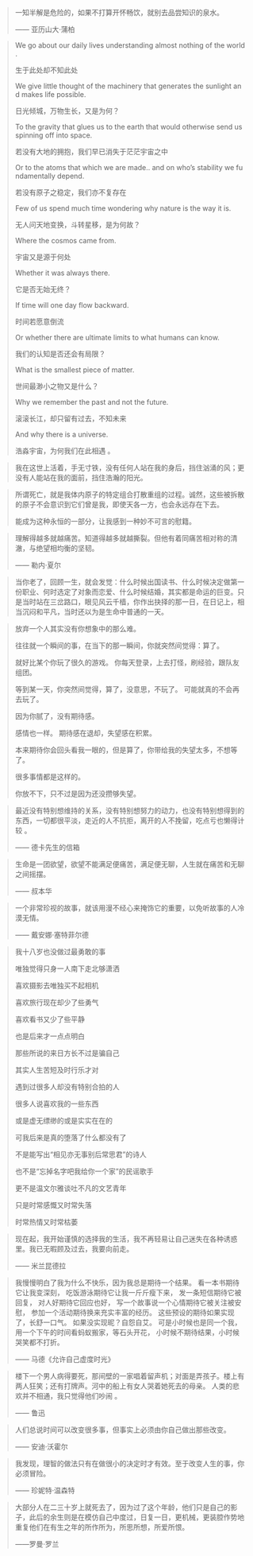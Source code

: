 > 一知半解是危险的，如果不打算开怀畅饮，就别去品尝知识的泉水。
>
> —— 亚历山大·蒲柏



> We go about our daily lives understanding almost nothing of the world.
>
>  生于此处却不知此处 
>
> We give little thought of the machinery that generates the sunlight and makes life possible.
>
>  日光倾城，万物生长，又是为何？ 
>
> To the gravity that glues us to the earth that would otherwise send us spinning off into space.
>
>  若没有大地的拥抱，我们早已消失于茫茫宇宙之中 
>
> Or to the atoms that which we are made.. and on who’s stability we fundamentally depend.
>
>  若没有原子之稳定，我们亦不复存在 
>
> Few of us spend much time wondering why nature is the way it is.
>
>  无人问天地变换，斗转星移，是为何故？
>
> Where the cosmos came from. 
>
> 宇宙又是源于何处
>
>  Whether it was always there.
>
>  它是否无始无终？
>
>  If time will one day flow backward.
>
>  时间若愿意倒流
>
>  Or whether there are ultimate limits to what humans can know. 
>
> 我们的认知是否还会有局限？
>
>  What is the smallest piece of matter.
>
>  世间最渺小之物又是什么？
>
>  Why we remember the past and not the future.
>
>  滚滚长江，却只留有过去，不知未来
>
>  And why there is a universe.
>
>  浩淼宇宙，为何我们在此相遇 。



> 我在这世上活着，手无寸铁，没有任何人站在我的身后，挡住汹涌的风；更没有人能站在我的面前，挡住浩瀚的阳光。



> 所谓死亡，就是我体内原子的特定组合打散重组的过程。诚然，这些被拆散的原子不会意识到它们曾是我，即使天各一方，也会永远存在下去。
>
> 能成为这种永恒的一部分，让我感到一种妙不可言的慰籍。



> 理解得越多就越痛苦。知道得越多就越撕裂。但他有着同痛苦相对称的清澈，与绝望相均衡的坚韧。
>
> —— 勒内·夏尔



> 当你老了，回顾一生，就会发觉：什么时候出国读书、什么时候决定做第一份职业、何时选定了对象而恋爱、什么时候结婚，其实都是命运的巨变。只是当时站在三岔路口，眼见风云千樯，你作出抉择的那一日，在日记上，相当沉闷和平凡，当时还以为是生命中普通的一天。 



> 放弃一个人其实没有你想象中的那么难。
>
> 往往就一个瞬间的事，在当下的那一瞬间，你就突然间觉得：算了。
>
> 就好比某个你玩了很久的游戏。
> 你每天登录，上去打怪，刷经验，跟队友组团。
>
> 等到某一天，你突然间觉得，算了，没意思，不玩了。
> 可能就真的不会再去玩了。
>
> 因为你腻了，没有期待感。
>
> 感情也一样。
> 期待感在退却，失望感在积累。
>
> 本来期待你会回头看我一眼的，但是算了，你带给我的失望太多，不想等了。
>
> 很多事情都是这样的。
>
> 你放不下，只不过是因为还没攒够失望。



> 最近没有特别想维持的关系，没有特别想努力的动力，也没有特别想得到的东西，一切都很平淡，走近的人不抗拒，离开的人不挽留，吃点亏也懒得计较 。
>
> —— 德卡先生的信箱 



> 生命是一团欲望，欲望不能满足便痛苦，满足便无聊，人生就在痛苦和无聊之间摇摆。 
>
> —— 叔本华 



>一个非常珍视的故事，就该用漫不经心来掩饰它的重要，以免听故事的人冷漠无情。 
>
>—— 戴安娜·塞特菲尔德 



> 我十八岁也没做过最勇敢的事
>
> 唯独觉得只身一人南下走北够潇洒
>
> 喜欢摄影去唯独买不起相机
>
> 喜欢旅行现在却少了些勇气
>
> 喜欢看书又少了些平静
>
> 也是后来才一点点明白
>
> 那些所说的来日方长不过是骗自己
>
> 其实人生苦短及时行乐才对
>
> 遇到过很多人却没有特别合拍的人
>
> 很多人说喜欢我的一些东西
>
> 或是虚无缥缈的或是实实在在的
>
> 可我后来是真的堕落了什么都没有了
>
> 不是能写出“相见亦无事别后常思君”的诗人
>
> 也不是“忘掉名字吧我给你一个家”的民谣歌手
>
> 更不是温文尔雅谈吐不凡的文艺青年
>
> 只是时常感慨又时常失落
>
> 时常热情又时常枯萎



> 现在起，我开始谨慎的选择我的生活，我不再轻易让自己迷失在各种诱惑里。我已无暇顾及过去，我要向前走。 
>
> —— 米兰昆德拉



> 我慢慢明白了我为什么不快乐，因为我总是期待一个结果。
> 看一本书期待它让我变深刻，
> 吃饭游泳期待它让我一斤斤瘦下来，
> 发一条短信期待它被回复，
> 对人好期待它回应也好，
> 写一个故事说一个心情期待它被关注被安慰，
> 参加一个活动期待换来充实丰富的经历。
> 这些预设的期待如果实现了，长舒一口气。
> 如果没实现昵？自怨自艾。
> 可是小时候也是同一个我，
> 用一个下午的时间看蚂蚁搬家，等石头开花，
> 小时候不期待结果，小时候哭笑都不打折。
>
>  —— 马德《允许自己虚度时光》 



> 楼下一个男人病得要死，那间壁的一家唱着留声机；对面是弄孩子。楼上有两人狂笑；还有打牌声。河中的船上有女人哭着她死去的母亲。 人类的悲欢并不相通，我只觉得他们吵闹 。
>
> —— 鲁迅



> 人们总说时间可以改变很多事，但事实上必须由你自己做出那些改变。
>
> —— 安迪·沃霍尔



>我发现，理智的做法只有在做很小的决定时才有效。至于改变人生的事，你必须冒险。
>
>—— 珍妮特·温森特



> 大部分人在二三十岁上就死去了，因为过了这个年龄，他们只是自己的影子，此后的余生则是在模仿自己中度过，日复一日，更机械，更装腔作势地重复他们在有生之年的所作所为，所思所想，所爱所恨。
>
> ——罗曼·罗兰